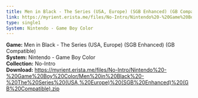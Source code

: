 ```yaml
---
title: Men in Black - The Series (USA, Europe) (SGB Enhanced) (GB Compatible)
link: https://myrient.erista.me/files/No-Intro/Nintendo%20-%20Game%20Boy%20Color/Men%20in%20Black%20-%20The%20Series%20(USA,%20Europe)%20(SGB%20Enhanced)%20(GB%20Compatible).zip
type: single1
System: Nintendo - Game Boy Color
---
```

<b>Game:</b> Men in Black - The Series (USA, Europe) (SGB Enhanced) (GB Compatible)<br>
<b>System:</b> Nintendo - Game Boy Color<br>
<b>Collection:</b> No-Intro<br>
<b>Download:</b> https://myrient.erista.me/files/No-Intro/Nintendo%20-%20Game%20Boy%20Color/Men%20in%20Black%20-%20The%20Series%20(USA,%20Europe)%20(SGB%20Enhanced)%20(GB%20Compatible).zip